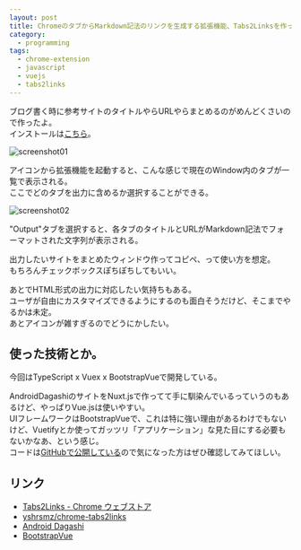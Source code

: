 ```yaml
---
layout: post
title: ChromeのタブからMarkdown記法のリンクを生成する拡張機能、Tabs2Linksを作った
category:
  - programming
tags:
  - chrome-extension
  - javascript
  - vuejs
  - tabs2links
---
```


ブログ書く時に参考サイトのタイトルやらURLやらまとめるのがめんどくさいので作ったよ。  
インストールは[こちら](https://chrome.google.com/webstore/detail/tabs2links/hlmnkbgbionilbjkgmghmdeokakmojmi)。

![screenshot01](https://lh3.googleusercontent.com/6taxF3PWVDgMkHkQaYSwHhZf8AuW6bs3ITsqOnSH2bTr01iFnrTxft-_LjGOqPFRvT8OiKgHfF7xw5nEgL8XmjxkGPJIntb2UlxOs5Vg7MqFrDTBDy7SNCwVpNVd3vKheAIRmXYksnIFoW-B5wxjvEpJJHWmcIjjOrQAwKsv5a64e3i3GZDazsD8yHnG8dQ-vTM0E4zXzDEBLES82EG7dN-alvejmpv3u1w03YJlWreFCnBh7x94q3X0JK6aXP4qwOiWRk6ZOZ87mpXcPuX4sprvyYYIXoHeZveGfsFRGiDLa2Mugd9YTNwcXjRQhu5zFMUrg089gQFzNtGkBd-iSnTA97XIbOBtuuwGS7s-dbTAzNee6nckJ1sKLX0IHhOnNzQqvTeJBuiSid91JfNSiB3w96Wgdx3X7N9z9sWlAVTZ5nWF-74BtOv6V2vXgJAVzXh7Z6rYGX6Gz9k0pIzxh6puhP4VRFYdQv4a74VUzD9SiaioRv9QEO9kqwE7o0Ou75FZ9jfaYQTqmS4oWyO0iXiLoX5W09ySx1CVS30HwWqCv0Z-le6jRi3wu3x1wxp2D_nyJkQmHkYcdAhpMe2CtJw1x3HuaW0DflXO4kPGhrN7gxXy7rsFU88g5eWUEb4VOvX4hkKkkB_nO--T-hy9GaCQ6SWFQGs=w800)

アイコンから拡張機能を起動すると、こんな感じで現在のWindow内のタブが一覧で表示される。  
ここでどのタブを出力に含めるか選択することができる。

![screenshot02](https://lh3.googleusercontent.com/18HVIpbm_XZx4FSe4WjVPusLa6IeO-eGAbNRTBxdyOXx6G4NfU9xZVvnPoCQtXpcNn3X9l8PWrriU2YuaFPJFLvCJJR5VFDbhxLz5-z2-qlog5fCWNkbMX08VBfllAvSNV1tFezxZmXUGtC8mbNV81K-rDc4E7V8THDrHIsU6Jzoe6RnlNcgnSfDZkE8eZ_nJb9W2lQdoi3T-XiFsevVgS-pxjMnVLqTcN0FUk41qm5f7_q8w6qdh18l7viR42q076FpMiW2L9YedE2r-B-bSIV5BGRd7nCi_CX8k-tqxjX3A9ZtwAa4RsSroOjJ5AWbztrB5cNAf8WGmjO04opyaHLjfN8I0auT42tqO-kYloi0vDBUX5FWDYbZT3Yrcmqqk03STSGN7oVdX9Mpn-s6BW57j1BgVXp9rEHLamXCNvl_Qc7RZ7-tuwhIx4LhIXt9ZJ_2G1GNTCfEhdQkHYn1xjYeJHEokcaJQwTVUug1rXtXx8cMTQ8ccESUMJZGpbZcKsOSwxVrzaV5CPnVXe1v6HjLTbDTAl-rlv_CSkMuxlBFhJ--3IYmZUBd6sBQMIr73pSli_k9RjunwQsTfnsgp7--TPvqJKIv8psbMmDD1Yxmnd0H-82qzqJky7siO7NJ3kD685yz8_a1ZztYkF2JP74DcDcnsJ4=w800)

"Output"タブを選択すると、各タブのタイトルとURLがMarkdown記法でフォーマットされた文字列が表示される。  

出力したいサイトをまとめたウィンドウ作ってコピペ、って使い方を想定。  
もちろんチェックボックスぽちぽちしてもいい。

あとでHTML形式の出力に対応したい気持ちもある。  
ユーザが自由にカスタマイズできるようにするのも面白そうだけど、そこまでやるかは未定。  
あとアイコンが雑すぎるのでどうにかしたい。

## 使った技術とか。

今回はTypeScript x Vuex x BootstrapVueで開発している。

AndroidDagashiのサイトをNuxt.jsで作ってて手に馴染んでいるっていうのもあるけど、やっぱりVue.jsは使いやすい。  
UIフレームワークはBootstrapVueで、これは特に強い理由があるわけでもないけど、Vuetifyとか使ってガッツリ「アプリケーション」な見た目にする必要もないかなあ、という感じ。  
コードは[GitHubで公開している](https://github.com/yshrsmz/chrome-tabs2links)ので気になった方はぜひ確認してみてほしい。

## リンク

- [Tabs2Links - Chrome ウェブストア](https://chrome.google.com/webstore/detail/tabs2links/hlmnkbgbionilbjkgmghmdeokakmojmi)
- [yshrsmz/chrome-tabs2links](https://github.com/yshrsmz/chrome-tabs2links)
- [Android Dagashi](https://androiddagashi.github.io/)
- [BootstrapVue](https://bootstrap-vue.js.org/)


